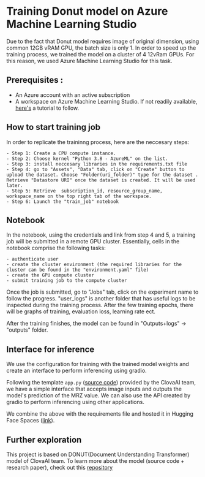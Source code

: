 # Training Donut model on Azure Machine Learning Studio

Due to the fact that Donut model requires image of original dimension, using common 12GB vRAM GPU, the batch size is only 1. In order to speed up the training process, we trained the model on a cluster of 4 12vRam GPUs. For this reason, we used Azure Machine Learning Studio for this task. 

## Prerequisites : 
- An Azure account with an active subscription 
- A workspace on Azure Machine Learning Studio. 
If not readily available, [here's](https://learn.microsoft.com/en-us/azure/machine-learning/quickstart-create-resources?view=azureml-api-2) a tutorial to follow.

## How to start training job

In order to replicate the traininng process, here are the neccesary steps:

    - Step 1: Create a CPU compute instance.
    - Step 2: Choose kernel "Python 3.8 - AzureML" on the list. 
    - Step 3: install neccesary libraries in the requirements.txt file
    - Step 4: go to "Assets", "Data" tab, click on "Create" button to upload the dataset. Choose "Folder(uri_folder)" type for the dataset . Retrieve "Datastore URI" once the dataset is created. It will be used later.
    - Step 5: Retrieve  subscription_id, resource_group_name, workspace_name on the top right tab of the workspace. 
    - Step 6: Launch the "train_job" notebook

## Notebook

In the notebook, using the credentials and link from step 4 and 5, a training job will be submitted in a remote GPU cluster. 
Essentially, cells in the notebook comprise the following tasks: 

    - authenticate user
    - create the cluster environment (the required libraries for the cluster can be found in the "environment.yaml" file)
    - create the GPU compute cluster
    - submit training job to the compute cluster

Once the job is submitted, go to "Jobs" tab, click on the experiment name to follow the progress. 
"user_logs" is another folder that has useful logs to be inspected during the training process. After the few training epochs, there will be graphs of training, evaluation loss, learning rate ect. 

After the training finishes, the model can be found in "Outputs+logs" -> "outputs" folder.

## Interface for inference

We use the configuration for training with the trained model weights and create an interface to perform inferencing using gradio.

Following the template `app.py` ([source code](https://github.com/clovaai/donut/blob/master/app.py)) provided by the ClovaAI team, we have a simple interface that accepts image inputs and outputs the model's prediction of the MRZ value. We can also use the API created by gradio to perform inferencing using other applications.

We combine the above with the requirements file and hosted it in Hugging Face Spaces ([link](https://huggingface.co/spaces/adbcode/donut-mrz)).

## Further exploration

This project is based on DONUT(Document Understanding Transformer) model of ClovaAI team. To learn more about the model (source code + research paper), check out this [repository](https://github.com/clovaai/donut)

